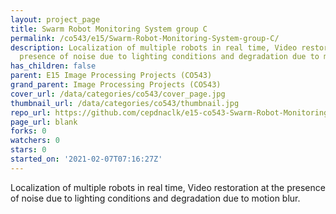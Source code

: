 ```yaml
---
layout: project_page
title: Swarm Robot Monitoring System group C
permalink: /co543/e15/Swarm-Robot-Monitoring-System-group-C/
description: Localization of multiple robots in real time, Video restoration at the
  presence of noise due to lighting conditions and degradation due to motion blur.
has_children: false
parent: E15 Image Processing Projects (CO543)
grand_parent: Image Processing Projects (CO543)
cover_url: /data/categories/co543/cover_page.jpg
thumbnail_url: /data/categories/co543/thumbnail.jpg
repo_url: https://github.com/cepdnaclk/e15-co543-Swarm-Robot-Monitoring-System-group-C
page_url: blank
forks: 0
watchers: 0
stars: 0
started_on: '2021-02-07T07:16:27Z'
---
```


Localization of multiple robots in real time, Video restoration at the presence of noise due to lighting conditions and degradation due to motion blur.